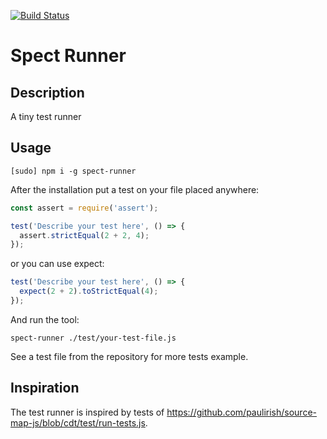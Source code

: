 [![Build Status](https://app.travis-ci.com/ktfth/spect.svg?branch=main)](https://app.travis-ci.com/ktfth/spect)

# Spect Runner

## Description

A tiny test runner

## Usage

```
[sudo] npm i -g spect-runner
```

After the installation put a test on your file placed anywhere:

```js
const assert = require('assert');

test('Describe your test here', () => {
  assert.strictEqual(2 + 2, 4);
});
```

or you can use expect:

```js
test('Describe your test here', () => {
  expect(2 + 2).toStrictEqual(4);
});
```

And run the tool:

```
spect-runner ./test/your-test-file.js
```

See a test file from the repository for more tests example.

## Inspiration

The test runner is inspired by tests of https://github.com/paulirish/source-map-js/blob/cdt/test/run-tests.js.
